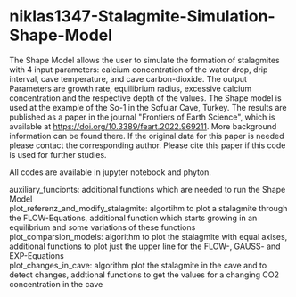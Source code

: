 # niklas1347-Stalagmite-Simulation-Shape-Model
The Shape Model allows the user to simulate the formation of stalagmites with 4 input parameters: calcium concentration of the water drop, drip interval, cave temperature, and cave carbon-dioxide. The output Parameters are growth rate, equilibrium radius, excessive calcium concentration and the respective depth of the values. The Shape model is used at the example of the So-1 in the Sofular Cave, Turkey. The results are published as a paper in the journal "Frontiers of Earth Science", which is available at https://doi.org/10.3389/feart.2022.969211. More background information can be found there. If the original data for this paper is needed please contact the corresponding author. Please cite this paper if this code is used for further studies.

All codes are available in jupyter notebook and phyton.

auxiliary_funcionts: additional functions which are needed to run the Shape Model \
plot_referenz_and_modify_stalagmite: algortihm to plot a stalagmite through the FLOW-Equations, additional function which starts growing in an equilibrium and some variations of these functions \
plot_comparsion_models: algorithm to plot the stalagmite with equal axises, additional functions to plot just the upper line for the FLOW-, GAUSS- and EXP-Equations \
plot_changes_in_cave: algorithm plot the stalagmite in the cave and to detect changes, addtional functions to get the values for a changing CO2 concentration in the cave
